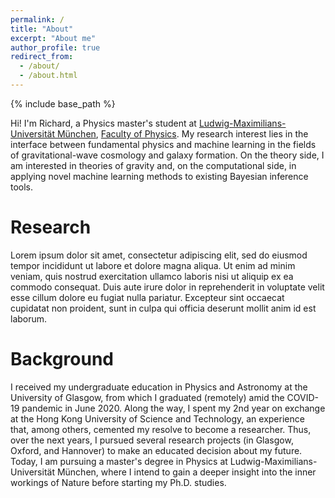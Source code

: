 ```yaml
---
permalink: /
title: "About"
excerpt: "About me"
author_profile: true
redirect_from: 
  - /about/
  - /about.html
---
```


{% include base_path %}

Hi! I'm Richard, a Physics master's student at [Ludwig-Maximilians-Universität München](https://www.en.uni-muenchen.de/),
[Faculty of Physics](http://www.en.physik.lmu.de). My research interest lies in the interface between fundamental physics
and machine learning in the fields of gravitational-wave cosmology and galaxy formation. On the theory side, I am interested
in theories of gravity and, on the computational side, in applying novel machine learning methods to existing Bayesian inference tools.


Research
======
Lorem ipsum dolor sit amet, consectetur adipiscing elit, sed do eiusmod tempor incididunt ut labore et dolore magna aliqua. Ut enim ad minim veniam, quis nostrud exercitation ullamco laboris nisi ut aliquip ex ea commodo consequat. Duis aute irure dolor in reprehenderit in voluptate velit esse cillum dolore eu fugiat nulla pariatur. Excepteur sint occaecat cupidatat non proident, sunt in culpa qui officia deserunt mollit anim id est laborum.


Background
======
I received my undergraduate education in Physics and Astronomy at the University of Glasgow,
from which I graduated (remotely) amid the COVID-19 pandemic in June 2020. Along the way,
I spent my 2nd year on exchange at the Hong Kong University of Science and Technology,
an experience that, among others, cemented my resolve to become a researcher. Thus, over
the next years, I pursued several research projects (in Glasgow, Oxford, and Hannover)
to make an educated decision about my future. Today, I am pursuing a master's degree in
Physics at Ludwig-Maximilians-Universität München, where I intend to gain a deeper insight
into the inner workings of Nature before starting my Ph.D. studies.
